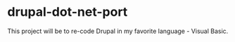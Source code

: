 drupal-dot-net-port
===================

This project will be to re-code Drupal in my favorite language - Visual Basic. 
